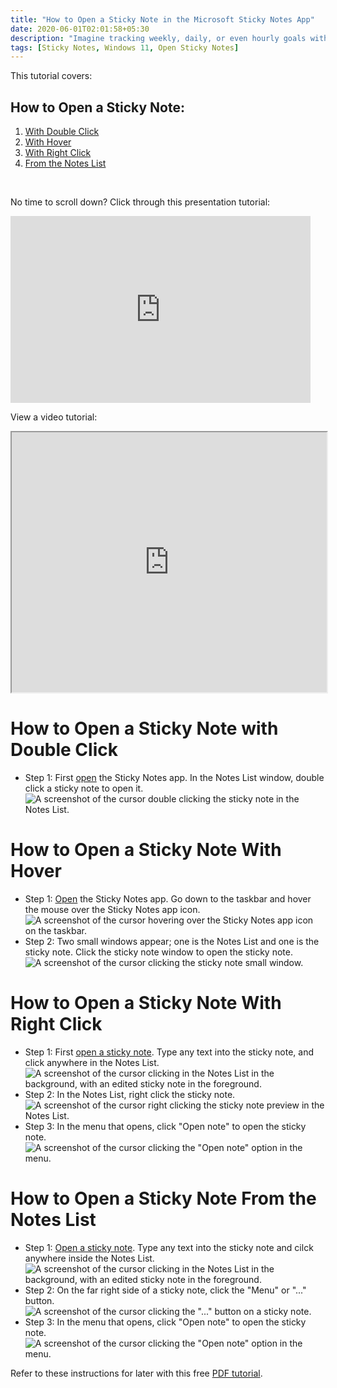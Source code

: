 ```yaml
---
title: "How to Open a Sticky Note in the Microsoft Sticky Notes App"
date: 2020-06-01T02:01:58+05:30
description: "Imagine tracking weekly, daily, or even hourly goals with the Sticky Notes app. That's a lot of sticky notes! In order to stay organized, open only the relevant notes. Read on to find out more. "
tags: [Sticky Notes, Windows 11, Open Sticky Notes]
---
```

This tutorial covers:

## How to Open a Sticky Note:
1. [With Double Click](#1)
2. [With Hover](#2)
3. [With Right Click](#3)
4. [From the Notes List](#4)

<br />
<p>No time to scroll down? Click through this presentation tutorial:</p>
<iframe src="https://docs.google.com/presentation/d/e/2PACX-1vSSQTI5vZpqpZGCxS-A4Vo0g9fsz8Vzm0kEX8pHCcnQLBs-AhPVXQUO5iiZZxvgG0EwFmUrReppExE-/embed?start=false&loop=false&delayms=3000" frameborder="0" width="480" height="299" allowfullscreen="true" mozallowfullscreen="true" webkitallowfullscreen="true"></iframe>

<br />

View a video tutorial:
<iframe class="BLOG_video_class" allowfullscreen="" youtube-src-id="fQ30gjzGnWk" width="100%" height="416" src="https://www.youtube.com/embed/fQ30gjzGnWk"></iframe>

<h1 id="1">How to Open a Sticky Note with Double Click</h1>

* Step 1: First [open](https://qhtutorials.github.io/posts/how-to-open-sticky-notes/) the Sticky Notes app. In the Notes List window, double click a sticky note to open it.<div class="stepimage">![A screenshot of the cursor double clicking the sticky note in the Notes List.](blogdblclickstickynote.png "Double click a sticky note in the Notes List")</div>


<h1 id="2">How to Open a Sticky Note With Hover</h1>

* Step 1: [Open](https://qhtutorials.github.io/posts/how-to-open-sticky-notes/) the Sticky Notes app. Go down to the taskbar and hover the mouse over the Sticky Notes app icon. <div class="stepimage">![A screenshot of the cursor hovering over the Sticky Notes app icon on the taskbar.](bloghoveroveropenedappedit.png "Hover over the Sticky Notes app icon")</div>
* Step 2: Two small windows appear; one is the Notes List and one is the sticky note. Click the sticky note window to open the sticky note. <div class="stepimage">![A screenshot of the cursor clicking the sticky note small window.](bloghoverstickynote.png "Click the sticky note small window ")</div>

<h1 id="3">How to Open a Sticky Note With Right Click</h1>

* Step 1: First [open a sticky note](#1). Type any text into the sticky note, and click anywhere in the Notes List. <div class="stepimage">![A screenshot of the cursor clicking in the Notes List in the background, with an edited sticky note in the foreground.](blogclickinnoteslistedit.png "Edit a sticky note and click the Notes List")</div>
* Step 2: In the Notes List, right click the sticky note. <div class="stepimage">![A screenshot of the cursor right clicking the sticky note preview in the Notes List.](rightclickstickynotebestedit.png "Right click the sticky note")</div>
* Step 3: In the menu that opens, click "Open note" to open the sticky note.<div class="stepimage">![A screenshot of the cursor clicking the "Open note" option in the menu.](blogrightclickopenanote.png "Click 'Open note' ")</div>

<h1 id="4">How to Open a Sticky Note From the Notes List</h1>

* Step 1: [Open a sticky note](#1). Type any text into the sticky note and cilck anywhere inside the Notes List.<div class="stepimage">![A screenshot of the cursor clicking in the Notes List in the background, with an edited sticky note in the foreground.](blogclickinnoteslistedit.png "Click in the Notes List")</div>
* Step 2: On the far right side of a sticky note, click the "Menu" or "..." button. <div class="stepimage">![A screenshot of the cursor clicking the "..." button on a sticky note.](blogclick3dotspreviewedit.png "Click the '...' button ")</div>
* Step 3: In the menu that opens, click "Open note" to open the sticky note. <div class="stepimage">![A screenshot of the cursor clicking the "Open note" option in the menu.](blogclick3dotsopennote.png "Click 'Open note' ")</div>

Refer to these instructions for later with this free [PDF tutorial](https://drive.google.com/file/d/1jCTxgXycW9Vlvw6Fp8hx-mKooqKqWbfS/view?usp=drive_link).

<br />